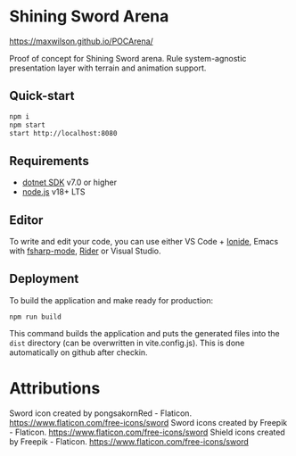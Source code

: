 # Shining Sword Arena

https://maxwilson.github.io/POCArena/

Proof of concept for Shining Sword arena. Rule system-agnostic presentation layer with terrain and animation support.

## Quick-start

```bash
npm i
npm start
start http://localhost:8080
```

## Requirements

* [dotnet SDK](https://www.microsoft.com/net/download/core) v7.0 or higher
* [node.js](https://nodejs.org) v18+ LTS


## Editor

To write and edit your code, you can use either VS Code + [Ionide](http://ionide.io/), Emacs with [fsharp-mode](https://github.com/fsharp/emacs-fsharp-mode), [Rider](https://www.jetbrains.com/rider/) or Visual Studio.


## Deployment

To build the application and make ready for production:
```
npm run build
```
This command builds the application and puts the generated files into the `dist` directory (can be overwritten in vite.config.js). This is done automatically on github after checkin.

# Attributions

Sword icon created by pongsakornRed - Flaticon. https://www.flaticon.com/free-icons/sword
Sword icons created by Freepik - Flaticon. https://www.flaticon.com/free-icons/sword
Shield icons created by Freepik - Flaticon. https://www.flaticon.com/free-icons/sword
